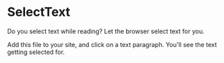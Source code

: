 SelectText
==========

Do you select text while reading? Let the browser select text for you.

Add this file to your site, and click on a text paragraph. You'll see the text getting selected for.
